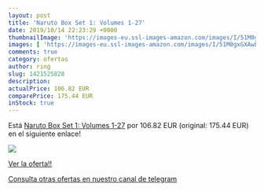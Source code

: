 ```yaml
---
layout: post
title: 'Naruto Box Set 1: Volumes 1-27'
date: 2019/10/14 22:23:29 +0000
thumbnailImage: 'https://images-eu.ssl-images-amazon.com/images/I/51M0gxGXAwL._SL200_.jpg'
images: [ 'https://images-eu.ssl-images-amazon.com/images/I/51M0gxGXAwL._SL200_.jpg' ]
comments: true
category: ofertas
author: ring
slug: 1421525828
description:
actualPrice: 106.82 EUR
comparePrice: 175.44 EUR
inStock: true
---
```


Está [Naruto Box Set 1: Volumes 1-27](https://www.amazon.com/dp/1421525828/?tag=redken08-20) por 106.82 EUR (original: 175.44 EUR) en el siguiente enlace!

[![](https://images-eu.ssl-images-amazon.com/images/I/51M0gxGXAwL._SL200_.jpg)](https://www.amazon.com/dp/1421525828/?tag=redken08-20)

[Ver la oferta!!](https://www.amazon.com/dp/1421525828/?tag=redken08-20)

[Consulta otras ofertas en nuestro canal de telegram](https://t.me/s/ofertas25)
